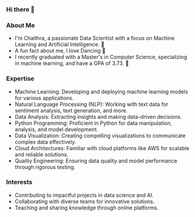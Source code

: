 ### Hi there 👋

<!--
**Chaithra28/Chaithra28** is a ✨ _special_ ✨ repository because its `README.md` (this file) appears on your GitHub profile.

Here are some ideas to get you started:

- 🔭 I’m currently working on ...
- 🌱 I’m currently learning ...
- 👯 I’m looking to collaborate on ...
- 🤔 I’m looking for help with ...
- 💬 Ask me about ...
- 📫 How to reach me: ...
- 😄 Pronouns: ...
- ⚡ Fun fact: ...
-->
### About Me
- I'm Chaithra, a passionate Data Scientist with a focus on Machine Learning and Artificial Intelligence. 🧠
- A fun fact about me, I love Dancing 💃
- I recently graduated with a Master's in Computer Science, specializing in machine learning, and have a GPA of 3.73. 📕
### Expertise
- Machine Learning: Developing and deploying machine learning models for various applications.
- Natural Language Processing (NLP): Working with text data for sentiment analysis, text generation, and more.
- Data Analysis: Extracting insights and making data-driven decisions.
- Python Programming: Proficient in Python for data manipulation, analysis, and model development.
- Data Visualization: Creating compelling visualizations to communicate complex data effectively.
- Cloud Architectures: Familiar with cloud platforms like AWS for scalable and reliable solutions.
- Quality Engineering: Ensuring data quality and model performance through rigorous testing.
### Interests
- Contributing to impactful projects in data science and AI.
- Collaborating with diverse teams for innovative solutions.
- Teaching and sharing knowledge through online platforms.
